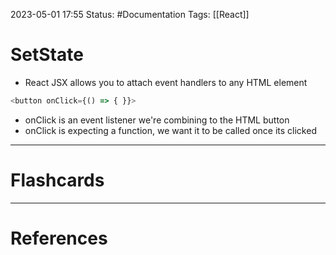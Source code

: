 2023-05-01 17:55
Status: #Documentation 
Tags: [[React]]

# SetState

* React JSX allows you to attach event handlers to any HTML element


```javascript
<button onClick={() => { }}>
```
* onClick is an event listener we're combining to the HTML button
* onClick is expecting a function, we want it to be called once its clicked








___
# Flashcards



---
# References
